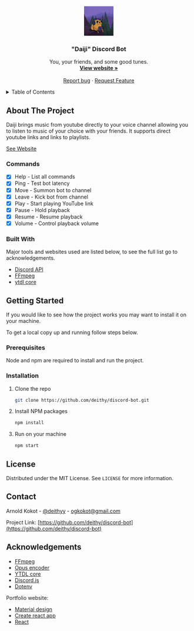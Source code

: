 <br />
<p align="center">

  <a href="https://daiji-bot.com/">
    <img src="img/jaketree_small.jpg" alt="Logo" width="80" height="80">
  </a>

  <h3 align="center">"Daiji" Discord Bot</h3>

  <p align="center">
    You, your friends, and some good tunes.
    <br />
    <a href="https://daiji-bot.com/"><strong>View website »</strong></a>
    <br />
    <br />
    <a href="https://github.com/deithy/discord-bot/issues">Report bug</a>
    ·
    <a href="https://github.com/deithy/discord-bot/issues">Request Feature</a>
  </p>
</p>

<!-- TABLE OF CONTENTS -->
<details>
  <summary>Table of Contents</summary>
  <ol>
    <li>
      <a href="#about-the-project">About The Project</a>
      <ul>
        <li><a href="#commands">Commands</a></li>
        <li><a href="#built-with">Built With</a></li>
      </ul>
    </li>
    <li>
      <a href="#getting-started">Getting Started</a>
      <ul>
        <li><a href="#prerequisites">Prerequisites</a></li>
        <li><a href="#installation">Installation</a></li>
      </ul>
    </li>
    <li><a href="#license">License</a></li>
    <li><a href="#contact">Contact</a></li>
    <li><a href="#acknowledgements">Acknowledgements</a></li>
  </ol>
</details>

## About The Project

Daiji brings music from youtube directly to your voice channel allowing you to listen to music of
your choice with your friends. It supports direct youtube links and links to playlists.

[See Website](https://daiji-bot.com/)

### Commands

- [x] Help - List all commands
- [x] Ping - Test bot latency
- [x] Move - Summon bot to channel
- [x] Leave - Kick bot from channel
- [x] Play - Start playing YouTube link
- [x] Pause - Hold playback
- [x] Resume - Resume playback
- [x] Volume - Control playback volume

### Built With

Major tools and websites used are listed below, to see the full list go to acknowledgements.

- [Discord API](https://discord.com/developers)
- [FFmpeg](https://ffmpeg.org/download.html)
- [ytdl core](https://github.com/fent/node-ytdl-core)

## Getting Started

If you would like to see how the project works you may want to install it on your machine.

To get a local copy up and running follow steps below.

### Prerequisites

Node and npm are required to install and run the project.

### Installation

1. Clone the repo
   ```sh
   git clone https://github.com/deithy/discord-bot.git
   ```
2. Install NPM packages
   ```sh
   npm install
   ```
3. Run on your machine
   ```sh
   npm start
   ```

## License

Distributed under the MIT License. See `LICENSE` for more information.

## Contact

Arnold Kokot - [@deithyy](https://twitter.com/deithyy) - ogkokot@gmail.com

Project Link: [https://github.com/deithy/discord-bot](https://github.com/deithy/discord-bot)

## Acknowledgements

- [FFmpeg](https://ffmpeg.org/download.html)
- [Opus encoder](https://www.npmjs.com/package/@discordjs/opus)
- [YTDL core](https://github.com/fent/node-ytdl-core)
- [Discord.js](https://discord.js.org/#/)
- [Dotenv](https://www.npmjs.com/package/dotenv)

Portfolio website:

- [Material design](https://redux-toolkit.js.org/)
- [Create react app](https://create-react-app.dev/)
- [React](https://reactjs.org/)
